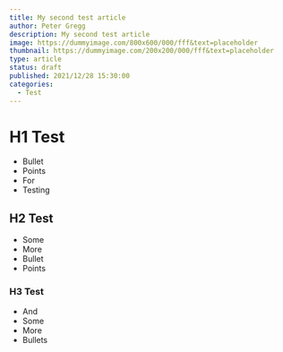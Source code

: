 ```yaml
---
title: My second test article
author: Peter Gregg
description: My second test article
image: https://dummyimage.com/800x600/000/fff&text=placeholder
thumbnail: https://dummyimage.com/200x200/000/fff&text=placeholder
type: article
status: draft
published: 2021/12/28 15:30:00
categories: 
  - Test
---
```


# H1 Test
- Bullet
- Points
- For
- Testing

## H2 Test
- Some
- More
- Bullet
- Points

### H3 Test
- And
- Some
- More
- Bullets
